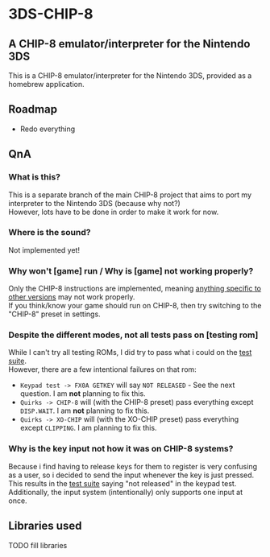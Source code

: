 # 3DS-CHIP-8
## A CHIP-8 emulator/interpreter for the Nintendo 3DS
This is a CHIP-8 emulator/interpreter for the Nintendo 3DS, provided as a homebrew application.
## Roadmap
- Redo everything
## QnA
### What is this?
This is a separate branch of the main CHIP-8 project that aims to port my interpreter to the Nintendo 3DS (because why not?)\
However, lots have to be done in order to make it work for now. 
### Where is the sound?
Not implemented yet!
### Why won't [game] run / Why is [game] not working properly?
Only the CHIP-8 instructions are implemented, meaning [anything specific to other versions](https://games.gulrak.net/cadmium/chip8-opcode-table.html) may not work properly.\
If you think/know your game should run on CHIP-8, then try switching to the "CHIP-8" preset in settings.
### Despite the different modes, not all tests pass on [testing rom]
While I can't try all testing ROMs, I did try to pass what i could on the [test suite](https://github.com/Timendus/chip8-test-suite).\
However, there are a few intentional failures on that rom: 
- `Keypad test -> FX0A GETKEY` will say `NOT RELEASED` - See the next question. I am **not** planning to fix this.
- `Quirks -> CHIP-8` will (with the CHIP-8 preset) pass everything except `DISP.WAIT`. I am **not** planning to fix this.
- `Quirks -> XO-CHIP` will (with the XO-CHIP preset) pass everything except `CLIPPING`. I am planning to fix this.
### Why is the key input not how it was on CHIP-8 systems?
Because i find having to release keys for them to register is very confusing as a user, so i decided to send the input whenever the key is just pressed.\
This results in the [test suite](https://github.com/Timendus/chip8-test-suite) saying "not released" in the keypad test.\
Additionally, the input system (intentionally) only supports one input at once.

## Libraries used
TODO fill libraries
